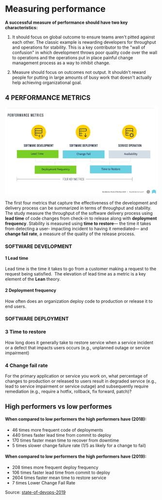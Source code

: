 # Measuring performance

__A successful measure of performance should have two key characteristics:__
  1. It should focus on global outcome to ensure teams aren't pitted against each other. 
      The classic example is rewarding developers for throughput and operations for stability. 
This is a key contributor to the "wall of confusion" in which development throws poor quality code over the wall to operations 
and the operations put in place painful change management process as a way to inhibit change.
  
  2. Measure should focus on outcomes not output. 
    It shouldn't reward people for putting in large amounts of busy work that doesn't actually help achieving organizational goal. 

## 4 PERFORMANCE METRICS

![Performance metrics](../images/performance_metrics.png)

The first four metrics that capture the effectiveness of the development and delivery process can be summarized in terms of throughput and stability. The study measure the throughput of the software delivery process using __lead time__ of code changes from check-in
to release along with __deployment frequency__. Stability is measured using __time to restore__— the time it takes from detecting a user- impacting incident to having it remediated— and __change fail rate__, a measure of the quality of the release process.

### SOFTWARE DEVELOPMENT

#### 1 Lead time

Lead time is the time it takes to go from a customer making a request to the request being satisfied. 
The elevation of lead time as a metric is a key element of the __Lean__ theory.

#### 2 Deployment frequency

How often does an organization deploy code to production or release it to end users.

### SOFTWARE DEPLOYMENT

###  3 Time to restore

How long does it generally take to restore service when a service incident or a defect that impacts users occurs (e.g., unplanned outage or service impairment)

### 4 Change fail rate

For the primary application or service you work on, what percentage of changes to production or released to users result in degraded service (e.g., lead to service impairment or service outage) and subsequently require remediation (e.g., require a hotfix, rollback,
fix forward, patch)?

## High performers vs low performes

#### When compared to low performers the high performers have (2018): 
  - 46 times more frequent code of deployments 
  - 440 times faster lead time from commit to deploy 
  - 170 times faster mean time to recover from downtime 
  - 5 times slower change failure rate (1/5 as likely for a change to fail)
  
#### When compared to low performers the high performers have (2019): 
  - 208 times more frequent deploy frequency
  - 106 times faster lead time from commit to deploy 
  - 2604 times faster mean time to restore service
  - 7 times Lower Change Fail Rate
  
Source: [state-of-devops-2019](https://github.com/gramland/devops-culture/blob/master/accelerate/pdfs/state-of-devops-2019.pdf)

